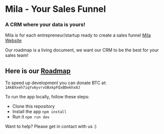 # Mila - Your Sales Funnel
### A CRM where your data is yours!

Mila is for each entrepreneur/startup ready to create a sales funnel
[Mila Website](https://milacrm.com/)

Our roadmap is a living document, we want our CRM to be the best for your sales team!

## Here is our [Roadmap](https://www.notion.so/milacrm/5f0435f1a0974109b814a640ab664d25?v=e7d2a0ec348548859d2f2f438a46281c)

To speed up development you can donate BTC at: `1AkBXxeh7iqYvAyvrvUBxkpFQxBDekhx8J`

To run the app locally, follow these steps:

* Clone this repository
* Install the app `npm install`
* Run it `npm run dev`

Want to help? Please get in contact with us :)
